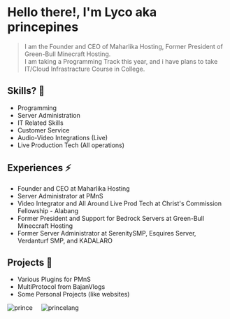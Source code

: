 # Hello there!, I'm Lyco aka princepines

> I am the Founder and CEO of Maharlika Hosting, Former President of Green-Bull Minecraft Hosting.<br>
I am taking a Programming Track this year, and i have plans to take IT/Cloud Infrastracture Course in College.

## Skills? 🤔
- Programming
- Server Administration
- IT Related Skills
- Customer Service
- Audio-Video Integrations (Live)
- Live Production Tech (All operations)

## Experiences ⚡
- Founder and CEO at Maharlika Hosting
- Server Administrator at PMnS
- Video Integrator and All Around Live Prod Tech at Christ's Commission Fellowship - Alabang
- Former President and Support for Bedrock Servers at Green-Bull Mineccraft Hosting
- Former Server Administrator at SerenitySMP, Esquires Server, Verdanturf SMP, and KADALARO

## Projects :blue_book:
- Various Plugins for PMnS
- MultiProtocol from BajanVlogs
- Some Personal Projects (like websites)

![prince](https://github-readme-stats.vercel.app/api?username=Lycol50&show_icons=true)&nbsp;&nbsp;&nbsp;&nbsp;
![princelang](https://github-readme-stats.vercel.app/api/top-langs/?username=Lycol50&layout=compact)

<!--
**Lycol50/Lycol50** is a ✨ _special_ ✨ repository because its `README.md` (this file) appears on your GitHub profile.

Here are some ideas to get you started:

- 🔭 I’m currently working on ...
- 🌱 I’m currently learning ...
- 👯 I’m looking to collaborate on ...
- 🤔 I’m looking for help with ...
- 💬 Ask me about ...
- 📫 How to reach me: ...
- 😄 Pronouns: ...
- ⚡ Fun fact: ...
-->
